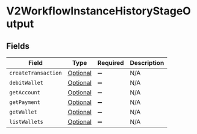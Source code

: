 # V2WorkflowInstanceHistoryStageOutput


## Fields

| Field                                                                                                   | Type                                                                                                    | Required                                                                                                | Description                                                                                             |
| ------------------------------------------------------------------------------------------------------- | ------------------------------------------------------------------------------------------------------- | ------------------------------------------------------------------------------------------------------- | ------------------------------------------------------------------------------------------------------- |
| `createTransaction`                                                                                     | [Optional<V2ActivityCreateTransactionOutput>](../../models/shared/V2ActivityCreateTransactionOutput.md) | :heavy_minus_sign:                                                                                      | N/A                                                                                                     |
| `debitWallet`                                                                                           | [Optional<V2ActivityDebitWalletOutput>](../../models/shared/V2ActivityDebitWalletOutput.md)             | :heavy_minus_sign:                                                                                      | N/A                                                                                                     |
| `getAccount`                                                                                            | [Optional<V2ActivityGetAccountOutput>](../../models/shared/V2ActivityGetAccountOutput.md)               | :heavy_minus_sign:                                                                                      | N/A                                                                                                     |
| `getPayment`                                                                                            | [Optional<V2ActivityGetPaymentOutput>](../../models/shared/V2ActivityGetPaymentOutput.md)               | :heavy_minus_sign:                                                                                      | N/A                                                                                                     |
| `getWallet`                                                                                             | [Optional<V2ActivityGetWalletOutput>](../../models/shared/V2ActivityGetWalletOutput.md)                 | :heavy_minus_sign:                                                                                      | N/A                                                                                                     |
| `listWallets`                                                                                           | [Optional<V2ListWalletsResponse>](../../models/shared/V2ListWalletsResponse.md)                         | :heavy_minus_sign:                                                                                      | N/A                                                                                                     |